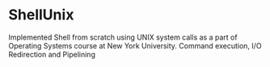 # ShellUnix
Implemented Shell from scratch using UNIX system calls as a part of Operating Systems course at New York University.
Command execution, I/O Redirection and Pipelining

